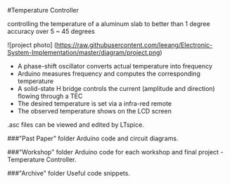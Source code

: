#Temperature Controller

controlling the temperature of a aluminum slab to better than 1 degree accuracy over 5 ~ 45 degrees

![project photo] (https://raw.githubusercontent.com/leeang/Electronic-System-Implementation/master/diagram/project.png)

- A phase-shift oscillator converts actual temperature into frequency
- Arduino measures frequency and computes the corresponding temperature
- A solid-state H bridge controls the current (amplitude and direction) flowing through a TEC
- The desired temperature is set via a infra-red remote
- The observed temperature shows on the LCD screen

.asc files can be viewed and edited by LTspice.

###"Past Paper" folder
Arduino code and circuit diagrams.


###"Workshop" folder
Arduino code for each workshop and final project - Temperature Controller.


###"Archive" folder
Useful code snippets.
